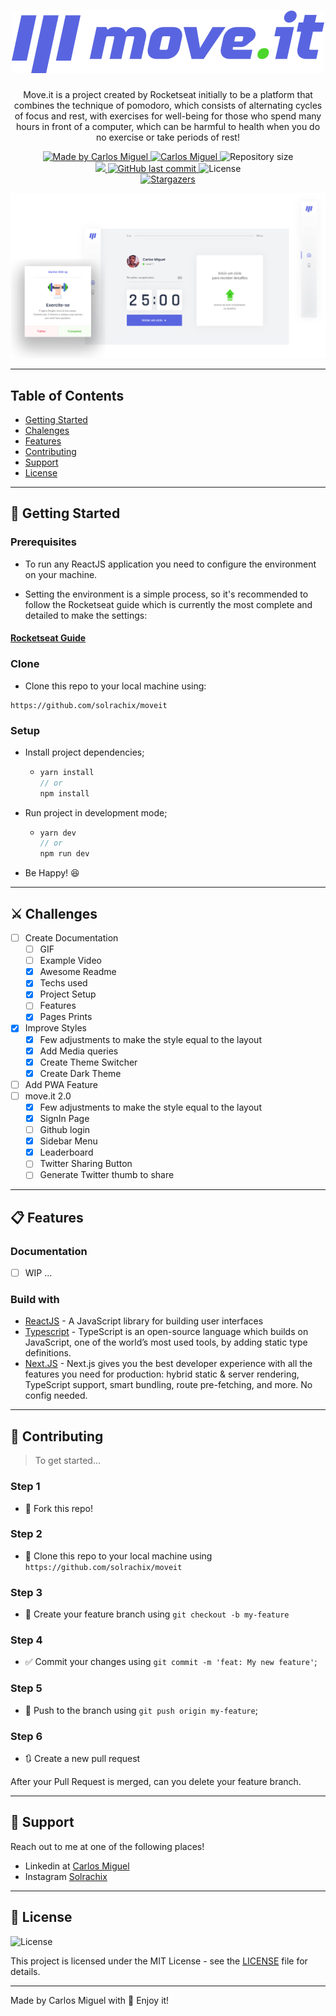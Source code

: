 
<h1 align="center">
  <a href="https://github.com/solrachix/moveit">
    <img alt="Move.it Logo" src="https://github.com/solrachix/moveit/blob/master/public/images/logo-full.svg?raw=true" />
  </a>
</h1>

<p align="center">Move.it is a project created by Rocketseat initially to be a platform that combines the technique of pomodoro, which consists of alternating cycles of focus and rest, with exercises for well-being for those who spend many hours in front of a computer, which can be harmful to health when you do no exercise or take periods of rest!</p>

<p align="center">
  <a href="https://github.com/solrachix">
  <img alt="Made by Carlos Miguel" src="https://img.shields.io/badge/-Github-5659EB?style=for-the-badge&logo=Github&logoColor=white&link=https://github.com/solrachix" />
  </a>
   <a href="https://www.linkedin.com/in/carlos-miguel-380413197">
      <img alt="Carlos Miguel" src="https://img.shields.io/badge/-Carlos%20Miguel-5965e0?style=for-the-badge&logo=Linkedin&logoColor=white" />
   </a>
  <img alt="Repository size" src="https://img.shields.io/github/repo-size/solrachix/moveit?style=for-the-badge&label=Repo%20Size:&labelColor=5965e0&color=5965e0">
	<br />
  <a aria-label="Completed" href="https://nextlevelweek.com/episodios/omnistack/edicao/2">
    <img src="https://img.shields.io/badge/moveit-11.01.20-5965e0?style=for-the-badge&labelColor=5965e0"></img>
  </a>
  <a href="https://github.com/solrachix/moveit/commits/master">
    <img alt="GitHub last commit" src="https://img.shields.io/github/last-commit/solrachix/moveit?style=for-the-badge&label=last%20commit:&labelColor=5965e0&color=5965e0">
  </a>
  <img alt="License" src="https://img.shields.io/badge/license-MIT-5965e0?style=for-the-badge&labelColor=5965e0&color=5965e0">
  <br />
  <a href="https://github.com/solrachix/moveit/stargazers">
    <img alt="Stargazers" src="https://img.shields.io/github/stars/solrachix/moveit?color=FF4400&logo=github">
  </a>
</p>
<p align="center">
    <img alt="Move.it Logo" src="https://github.com/solrachix/moveit/blob/master/public/images/dashboard-full.svg?raw=true" />
</p>

---

## Table of Contents

<ul>
  <li><a href="#-getting-started">Getting Started</a></li>
  <li><a href="#-challenges">Chalenges</a></li>
  <li><a href="#-features">Features</a></li>
  <li><a href="#-contributing">Contributing</a></li>
  <li><a href="#-support">Support</a></li>
  <li><a href="#-license">License</a></li>
</ul>

---

## 🚀 Getting Started

### Prerequisites

- To run any ReactJS application you need to configure the environment on your machine.

- Setting the environment is a simple process, so it's recommended to follow the Rocketseat guide which is currently the most complete and detailed to make the settings:

#### [**Rocketseat Guide**](https://www.notion.so/Configura-es-do-ambiente-React-76f2963a042f45b9b9b567a2795945b8)

### Clone

- Clone this repo to your local machine using:

```
https://github.com/solrachix/moveit
```

### Setup

- Install project dependencies;
  - ```javascript
    yarn install
    // or
    npm install
    ```
- Run project in development mode;

  - ```javascript
    yarn dev
    // or
    npm run dev
    ```
- Be Happy! 😆

---

## ⚔ Challenges

  - [ ] Create Documentation
    - [ ] GIF
    - [ ] Example Video
    - [x] Awesome Readme
    - [x] Techs used
    - [x] Project Setup
    - [ ] Features
    - [x] Pages Prints
  - [x] Improve Styles
    - [x] Few adjustments to make the style equal to the layout
    - [x] Add Media queries
    - [x] Create Theme Switcher
    - [x] Create Dark Theme
  - [ ] Add PWA Feature
  - [ ] move.it 2.0
    - [x] Few adjustments to make the style equal to the layout
    - [x] SignIn Page
    - [ ] Github login
    - [x] Sidebar Menu
    - [x] Leaderboard
    - [ ] Twitter Sharing Button
    - [ ] Generate Twitter thumb to share

---

## 📋 Features

### Documentation

- [ ] WIP ...

### Build with

- [ReactJS](https://reactjs.org/) - A JavaScript library for building user interfaces
- [Typescript](https://www.typescriptlang.org/) - TypeScript is an open-source language which builds on JavaScript, one of the world’s most used tools, by adding static type definitions.
- [Next.JS](https://nextjs.org/) - Next.js gives you the best developer experience with all the features you need for production: hybrid static & server rendering, TypeScript support, smart bundling, route pre-fetching, and more. No config needed.

---

## 🤔 Contributing

> To get started...

### Step 1

- 🍴 Fork this repo!

### Step 2

- 👯  Clone this repo to your local machine using `https://github.com/solrachix/moveit`

### Step 3

- 🎋  Create your feature branch using `git checkout -b my-feature`

### Step 4

- ✅  Commit your changes using `git commit -m 'feat: My new feature'`;

### Step 5

- 📌  Push to the branch using `git push origin my-feature`;

### Step 6

- 🔃  Create a new pull request

After your Pull Request is merged, can you delete your feature branch.

---

## 📌 Support

Reach out to me at one of the following places!

- Linkedin at [Carlos Miguel](https://www.linkedin.com/in/carlos-miguel-380413197)
- Instagram [Solrachix](https://www.instagram.com/solrachix)

---

## 📝 License

<img alt="License" src="https://img.shields.io/badge/license-MIT-%2304D361?color=rgb(89,101,224)">

This project is licensed under the MIT License - see the [LICENSE](LICENSE) file for details.

---

Made by Carlos Miguel with 💙  Enjoy it!